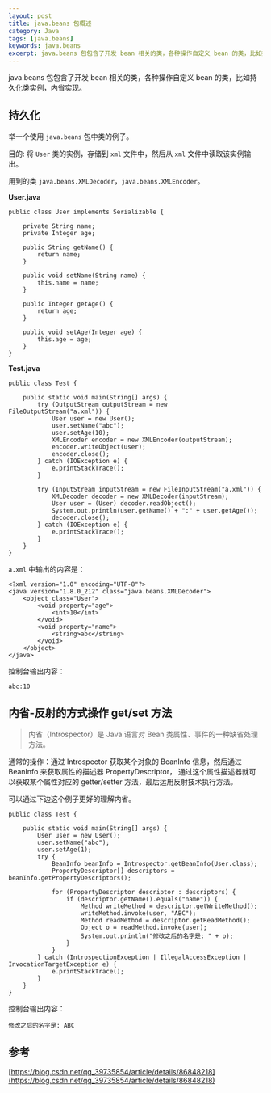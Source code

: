 ```yaml
---
layout: post
title: java.beans 包概述
category: Java
tags: [java.beans]
keywords: java.beans
excerpt: java.beans 包包含了开发 bean 相关的类，各种操作自定义 bean 的类，比如持久化类实例，内省实现。
---
```


java.beans 包包含了开发 bean 相关的类，各种操作自定义 bean 的类，比如持久化类实例，内省实现。

## 持久化

举一个使用 `java.beans` 包中类的例子。

目的: 将 `User` 类的实例，存储到 `xml` 文件中，然后从 `xml` 文件中读取该实例输出。

用到的类 `java.beans.XMLDecoder`，`java.beans.XMLEncoder`。

**User.java**

```
public class User implements Serializable {

    private String name;
    private Integer age;

    public String getName() {
        return name;
    }

    public void setName(String name) {
        this.name = name;
    }

    public Integer getAge() {
        return age;
    }

    public void setAge(Integer age) {
        this.age = age;
    }
}
```

**Test.java**

```
public class Test {

    public static void main(String[] args) {
        try (OutputStream outputStream = new FileOutputStream("a.xml")) {
            User user = new User();
            user.setName("abc");
            user.setAge(10);
            XMLEncoder encoder = new XMLEncoder(outputStream);
            encoder.writeObject(user);
            encoder.close();
        } catch (IOException e) {
            e.printStackTrace();
        }

        try (InputStream inputStream = new FileInputStream("a.xml")) {
            XMLDecoder decoder = new XMLDecoder(inputStream);
            User user = (User) decoder.readObject();
            System.out.println(user.getName() + ":" + user.getAge());
            decoder.close();
        } catch (IOException e) {
            e.printStackTrace();
        }
    }
}
```

`a.xml` 中输出的内容是：

```
<?xml version="1.0" encoding="UTF-8"?>
<java version="1.8.0_212" class="java.beans.XMLDecoder">
    <object class="User">
        <void property="age">
            <int>10</int>
        </void>
        <void property="name">
            <string>abc</string>
        </void>
    </object>
</java>
```

控制台输出内容：

```
abc:10
```

## 内省-反射的方式操作 get/set 方法

> 内省（Introspector）是 Java 语言对 Bean 类属性、事件的一种缺省处理方法。

通常的操作：通过 Introspector 获取某个对象的 BeanInfo 信息，然后通过 BeanInfo 来获取属性的描述器 PropertyDescriptor，
通过这个属性描述器就可以获取某个属性对应的 getter/setter 方法，最后运用反射技术执行方法。

可以通过下边这个例子更好的理解内省。

```
public class Test {

    public static void main(String[] args) {
        User user = new User();
        user.setName("abc");
        user.setAge(1);
        try {
            BeanInfo beanInfo = Introspector.getBeanInfo(User.class);
            PropertyDescriptor[] descriptors = beanInfo.getPropertyDescriptors();

            for (PropertyDescriptor descriptor : descriptors) {
                if (descriptor.getName().equals("name")) {
                    Method writeMethod = descriptor.getWriteMethod();
                    writeMethod.invoke(user, "ABC");
                    Method readMethod = descriptor.getReadMethod();
                    Object o = readMethod.invoke(user);
                    System.out.println("修改之后的名字是: " + o);
                }
            }
        } catch (IntrospectionException | IllegalAccessException | InvocationTargetException e) {
            e.printStackTrace();
        }
    }
}
```

控制台输出内容：

```
修改之后的名字是: ABC
```

## 参考

[https://blog.csdn.net/qq_39735854/article/details/86848218](https://blog.csdn.net/qq_39735854/article/details/86848218)
